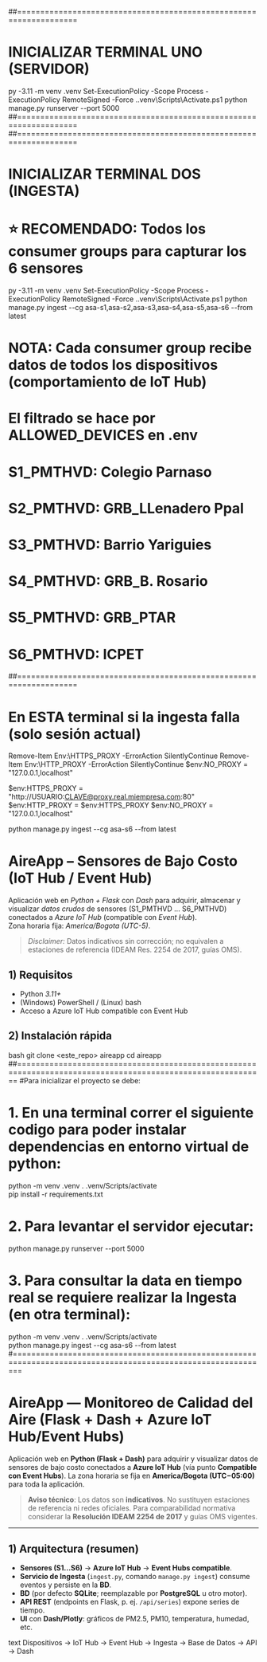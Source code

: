 ##===================================================================
# INICIALIZAR TERMINAL UNO (SERVIDOR)
py -3.11 -m venv .venv
Set-ExecutionPolicy -Scope Process -ExecutionPolicy RemoteSigned -Force
.\.venv\Scripts\Activate.ps1 
python manage.py runserver --port 5000
##===================================================================
##===================================================================
# INICIALIZAR TERMINAL DOS (INGESTA)
# ⭐ RECOMENDADO: Todos los consumer groups para capturar los 6 sensores
py -3.11 -m venv .venv
Set-ExecutionPolicy -Scope Process -ExecutionPolicy RemoteSigned -Force
.\.venv\Scripts\Activate.ps1 
python manage.py ingest --cg asa-s1,asa-s2,asa-s3,asa-s4,asa-s5,asa-s6 --from latest

# NOTA: Cada consumer group recibe datos de todos los dispositivos (comportamiento de IoT Hub)
# El filtrado se hace por ALLOWED_DEVICES en .env
# S1_PMTHVD: Colegio Parnaso
# S2_PMTHVD: GRB_LLenadero Ppal
# S3_PMTHVD: Barrio Yariguies  
# S4_PMTHVD: GRB_B. Rosario
# S5_PMTHVD: GRB_PTAR
# S6_PMTHVD: ICPET
##===================================================================


# En ESTA terminal si la ingesta falla (solo sesión actual)

Remove-Item Env:\HTTPS_PROXY -ErrorAction SilentlyContinue
Remove-Item Env:\HTTP_PROXY  -ErrorAction SilentlyContinue
$env:NO_PROXY = "127.0.0.1,localhost"

$env:HTTPS_PROXY = "http://USUARIO:CLAVE@proxy.real.miempresa.com:80"
$env:HTTP_PROXY  = $env:HTTPS_PROXY
$env:NO_PROXY    = "127.0.0.1,localhost"

python manage.py ingest --cg asa-s6 --from latest













# AireApp – Sensores de Bajo Costo (IoT Hub / Event Hub)

Aplicación web en *Python + Flask* con *Dash* para adquirir, almacenar y visualizar *datos crudos* de sensores (S1_PMTHVD … S6_PMTHVD) conectados a *Azure IoT Hub* (compatible con *Event Hub*).  
Zona horaria fija: *America/Bogota (UTC-5)*.

> *Disclaimer:* Datos indicativos sin corrección; no equivalen a estaciones de referencia (IDEAM Res. 2254 de 2017, guías OMS).

## 1) Requisitos
- Python *3.11+*
- (Windows) PowerShell / (Linux) bash
- Acceso a Azure IoT Hub compatible con Event Hub

## 2) Instalación rápida

bash
git clone <este_repo> aireapp
cd aireapp
##============================================================================================================
#Para inicializar el proyecto se debe:
# 1. En una terminal correr el siguiente codigo para poder instalar dependencias en entorno virtual de python:

python -m venv .venv
. .venv/Scripts/activate        
pip install -r requirements.txt

# 2. Para levantar el servidor ejecutar:

python manage.py runserver --port 5000

# 3. Para consultar la data en tiempo real se requiere realizar la Ingesta (en otra terminal):
python -m venv .venv
. .venv/Scripts/activate  
python manage.py ingest --cg asa-s6 --from latest
#==============================================================================================================
# AireApp — Monitoreo de Calidad del Aire (Flask + Dash + Azure IoT Hub/Event Hubs)

Aplicación web en **Python (Flask + Dash)** para adquirir y visualizar datos de sensores de bajo costo
conectados a **Azure IoT Hub** (vía punto **Compatible con Event Hubs**). La zona horaria se fija en
**America/Bogota (UTC−05:00)** para toda la aplicación.

> **Aviso técnico**: Los datos son **indicativos**. No sustituyen estaciones de referencia ni redes oficiales.
> Para comparabilidad normativa considerar la **Resolución IDEAM 2254 de 2017** y guías OMS vigentes.

---

## 1) Arquitectura (resumen)
- **Sensores (S1…S6)** → **Azure IoT Hub** → **Event Hubs compatible**.
- **Servicio de Ingesta** (`ingest.py`, comando `manage.py ingest`) consume eventos y persiste en la **BD**.
- **BD** (por defecto **SQLite**; reemplazable por **PostgreSQL** u otro motor).
- **API REST** (endpoints en Flask, p. ej. `/api/series`) expone series de tiempo.
- **UI** con **Dash/Plotly**: gráficos de PM2.5, PM10, temperatura, humedad, etc.

text
Dispositivos → IoT Hub → Event Hub → Ingesta → Base de Datos → API → Dash